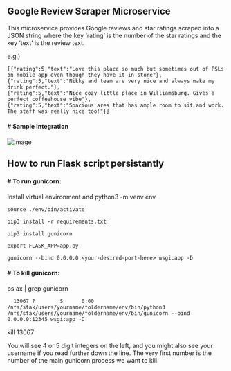 ## Google Review Scraper Microservice

This microservice provides Google reviews and star ratings scraped into a JSON string where the key ‘rating’ is the number of the star ratings and the key ‘text’ is the review text.

  e.g.)
  
    [{"rating":5,"text":"Love this place so much but sometimes out of PSLs on mobile app even though they have it in store"},
    {"rating":5,"text":"Nikky and team are very nice and always make my drink perfect."},
    {"rating":5,"text":"Nice cozy little place in Williamsburg. Gives a perfect coffeehouse vibe"},
    {"rating":5,"text":"Spacious area that has ample room to sit and work. The staff was really nice too!"}]

#### # Sample Integration
![image](https://user-images.githubusercontent.com/71689421/145152941-1bfa7eb5-fd1f-4be1-8860-1ea2ede602b7.png)

## How to run Flask script persistantly
#### # To run gunicorn:

  Install virtual environment and 
    python3 -m venv env

    source ./env/bin/activate 

    pip3 install -r requirements.txt

    pip3 install gunicorn

    export FLASK_APP=app.py

    gunicorn --bind 0.0.0.0:<your-desired-port-here> wsgi:app -D

#### # To kill gunicorn:
  ps ax | grep gunicorn
  
      13067 ?        S      0:00 /nfs/stak/users/yourname/foldername/env/bin/python3 /nfs/stak/users/yourname/foldername/env/bin/gunicorn --bind 0.0.0.0:12345 wsgi:app -D
  
  kill 13067   
  
  You will see 4 or 5 digit integers on the left, and you might also see your username if you read further down the line. The very first number is the number of the main gunicorn process we want to kill. 
